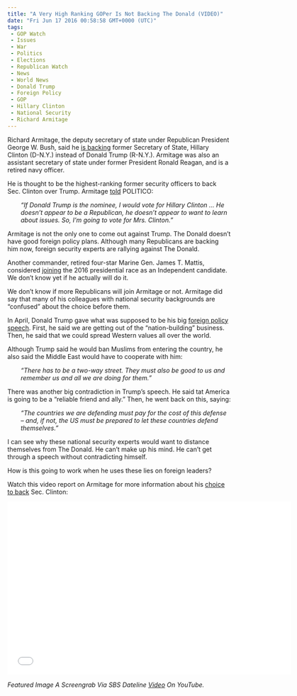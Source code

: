 ```yaml
---
title: "A Very High Ranking GOPer Is Not Backing The Donald (VIDEO)"
date: "Fri Jun 17 2016 00:58:58 GMT+0000 (UTC)"
tags: 
 - GOP Watch
 - Issues
 - War
 - Politics
 - Elections
 - Republican Watch
 - News
 - World News
 - Donald Trump
 - Foreign Policy
 - GOP
 - Hillary Clinton
 - National Security
 - Richard Armitage
---
```

<p><!-- Quick Adsense WordPress Plugin: http://quicksense.net/ --></p><p>Richard Armitage, the deputy secretary of state under Republican President George W. Bush, said he <a href="http://www.politico.com/story/2016/06/richard-armitage-endorses-clinton-224431#ixzz4BlhDwOtW" onclick="__gaTracker(&apos;send&apos;, &apos;event&apos;, &apos;outbound-article&apos;, &apos;http://www.politico.com/story/2016/06/richard-armitage-endorses-clinton-224431#ixzz4BlhDwOtW&apos;, &apos;is backing&apos;);">is backing</a> former Secretary of State, Hillary Clinton (D-N.Y.) instead of Donald Trump (R-N.Y.). Armitage was also an assistant secretary of state under former President Ronald Reagan, and is a retired navy officer.</p><p>He is thought to be the highest-ranking former security officers to back Sec.&#xA0;Clinton over Trump. Armitage <a href="http://www.politico.com/story/2016/06/richard-armitage-endorses-clinton-224431#ixzz4BlhDwOtW" onclick="__gaTracker(&apos;send&apos;, &apos;event&apos;, &apos;outbound-article&apos;, &apos;http://www.politico.com/story/2016/06/richard-armitage-endorses-clinton-224431#ixzz4BlhDwOtW&apos;, &apos;told&apos;);" target="_blank">told</a> POLITICO:</p><p style="padding-left: 30px;"><em>&#x201C;If Donald Trump is the nominee, I would vote for Hillary Clinton &#x2026; He doesn&#x2019;t appear to be a Republican, he doesn&#x2019;t appear to want to learn about issues. So, I&#x2019;m going to vote for Mrs. Clinton.&#x201D;</em></p><p>Armitage is not the only one to come out against Trump. The Donald doesn&#x2019;t have good foreign policy plans. Although many Republicans are backing him now, foreign security experts are rallying against The Donald.</p><p>Another commander,&#xA0;retired four-star Marine Gen. James T. Mattis, considered <a href="http://www.politico.com/story/2016/06/richard-armitage-endorses-clinton-224431#ixzz4BlhDwOtW" onclick="__gaTracker(&apos;send&apos;, &apos;event&apos;, &apos;outbound-article&apos;, &apos;http://www.politico.com/story/2016/06/richard-armitage-endorses-clinton-224431#ixzz4BlhDwOtW&apos;, &apos;joining&apos;);" target="_blank">joining</a> the 2016 presidential race as an Independent candidate. We don&#x2019;t know yet if he actually will do it.</p><p>We don&#x2019;t know if more Republicans will join Armitage or not. Armitage did say that many of his colleagues with national security backgrounds are &#x201C;confused&#x201D; about the choice before them.</p><p>In April, Donald Trump gave what was supposed to be his big <a href="http://www.liberalamerica.org/2016/04/28/blatant-inconsistencies-trumps-foreign-policy-address/" target="_blank">foreign policy speech</a>.&#xA0;First, he said we are getting out of the &#x201C;nation-building&#x201D; business. Then, he said that we could spread Western values all over the world.</p><p>Although Trump said he would ban Muslims from entering the country, he also said the Middle East would have to cooperate with him:</p><p style="padding-left: 30px;"><em>&#x201C;There has to be a two-way street. They must also be good to us and remember us and all we are doing for them.&#x201D;</em></p><p><!-- Quick Adsense WordPress Plugin: http://quicksense.net/ --></p><p>There was another big contradiction in Trump&#x2019;s speech. He said tat America is going to be a &#x201C;reliable friend and ally.&#x201D; Then, he went back on this, saying:</p><p style="padding-left: 30px;"><em>&#x201C;The countries we are defending must pay for the cost of this defense &#x2013; and, if not, the US must be prepared to let these countries defend themselves.&#x201D;</em></p><p>I can see why these national security experts would want to distance themselves from The Donald. He can&#x2019;t make up his mind. He can&#x2019;t get through a speech without contradicting himself.</p><p>How is this going to work when he uses these lies on foreign leaders?</p><p>Watch this video report on Armitage for more information about&#xA0;his <a href="https://youtu.be/EAqINFsB4S8" onclick="__gaTracker(&apos;send&apos;, &apos;event&apos;, &apos;outbound-article&apos;, &apos;https://youtu.be/EAqINFsB4S8&apos;, &apos;choice to back&apos;);">choice to back</a> Sec. Clinton:</p><p><span class="embed-youtube" style="text-align:center; display: block;"><iframe class="youtube-player" type="text/html" width="640" height="390" src="//www.youtube.com/embed/EAqINFsB4S8?version=3&amp;rel=1&amp;fs=1&amp;autohide=2&amp;showsearch=0&amp;showinfo=1&amp;iv_load_policy=1&amp;wmode=transparent" allowfullscreen="true" style="border:0;"></iframe></span></p><p><em>Featured Image A Screengrab Via SBS Dateline <a href="https://www.youtube.com/watch?v=EAqINFsB4S8&amp;feature=youtu.be&amp;ab_channel=VoteIt!Election2016" onclick="__gaTracker(&apos;send&apos;, &apos;event&apos;, &apos;outbound-article&apos;, &apos;https://www.youtube.com/watch?v=EAqINFsB4S8&amp;feature=youtu.be&amp;ab_channel=VoteIt!Election2016&apos;, &apos;Video&apos;);">Video</a> On YouTube.</em></p><div style="font-size:0px;height:0px;line-height:0px;margin:0;padding:0;clear:both"></div>